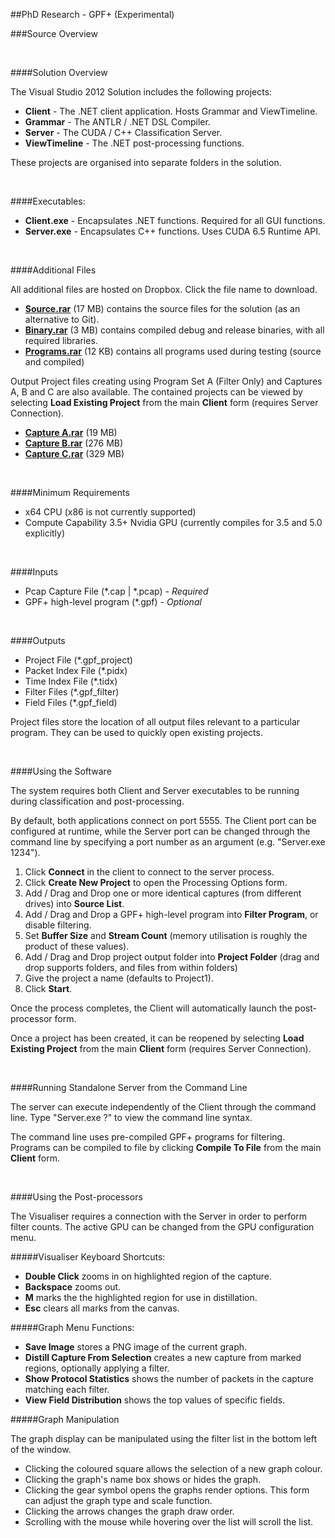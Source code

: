 
##PhD Research - GPF+ (Experimental)

###Source Overview

</br>

####Solution Overview

The Visual Studio 2012 Solution includes the following projects:

<ul>
<li><b>Client</b> - The .NET client application. Hosts Grammar and ViewTimeline.</li>

<li><b>Grammar</b> - The ANTLR / .NET DSL Compiler.</li>

<li><b>Server</b> - The CUDA / C++ Classification Server. </li>

<li><b>ViewTimeline</b> - The .NET post-processing functions.</li>
</ul>

These projects are organised into separate folders in the solution.

</br>

####Executables:

<ul>
<li><b>Client.exe</b> - Encapsulates .NET functions. Required for all GUI functions.</li>

<li><b>Server.exe</b> - Encapsulates C++ functions. Uses CUDA 6.5 Runtime API.</li>
</ul>

</br>

####Additional Files

All additional files are hosted on Dropbox. Click the file name to download.
<ul>
<li><b><a href=https://www.dropbox.com/s/xv1sfup1rz6pjxm/Source.rar?dl=0>Source.rar</a></b> (17 MB) contains the source files for the solution (as an alternative to Git). </li>
<li><b><a href=https://www.dropbox.com/s/i2dt5fc16ghijew/Binary.rar?dl=0>Binary.rar</a></b> (3 MB) contains compiled debug and release binaries, with all required libraries.</li>
<li><b><a href=https://www.dropbox.com/s/z1uzib8c8k4exzt/Programs.rar?dl=0>Programs.rar</a></b> (12 KB) contains all programs used during testing (source and compiled)</li>
</ul>
Output Project files creating using Program Set A (Filter Only) and Captures A, B and C are also available. The contained projects can be viewed by selecting <b>Load Existing Project</b> from the main <b>Client</b> form (requires Server Connection).  
<ul>
<li><b><a href=https://www.dropbox.com/s/x5ughqbyqgf6xp5/Capture%20A.rar?dl=0>Capture A.rar</a></b> (19 MB)</li>
<li><b><a href=https://www.dropbox.com/s/ghaw72bn61z6pqd/Capture%20B.rar?dl=0>Capture B.rar</a></b> (276 MB)</li>
<li><b><a href=https://www.dropbox.com/s/1cwekopovdykwas/Capture%20C.rar?dl=0>Capture C.rar</a></b> (329 MB)</li>
</ul>
</br>

####Minimum Requirements

<ul>

<li> x64 CPU (x86 is not currently supported)</li>

<li> Compute Capability 3.5+ Nvidia GPU (currently compiles for 3.5 and 5.0 explicitly) </li> 

</ul>

</br>

####Inputs

<ul>

<li> Pcap Capture File (*.cap | *.pcap) <i> - Required</i></li>

<li> GPF+ high-level program (*.gpf) <i> - Optional</i></li>

</ul>

</br>

####Outputs

<ul>

<li> Project File (*.gpf_project) </li>

<li> Packet Index File (*.pidx) </li>

<li> Time Index File (*.tidx) </li>

<li> Filter Files (*.gpf_filter) </li>

<li> Field Files (*.gpf_field) </li>

</ul>

Project files store the location of all output files relevant to a particular program.
They can be used to quickly open existing projects.

</br>


####Using the Software

The system requires both Client and Server executables to be running during classification and post-processing.

By default, both applications connect on port 5555. The Client port can be configured at runtime, while the Server port can be changed through the command line by specifying a port number as an argument (e.g. "Server.exe 1234"). 

<ol>
<li>Click <b>Connect</b> in the client to connect to the server process. </li>
<li>Click <b>Create New Project</b> to open the Processing Options form. 
<li> Add / Drag and Drop one or more identical captures (from different drives) into <b>Source List</b>. </li>
<li> Add / Drag and Drop a GPF+ high-level program into <b>Filter Program</b>, or disable filtering.</li>
<li> Set <b>Buffer Size</b> and <b>Stream Count</b> (memory utilisation is roughly the product of these values).</li>
<li> Add / Drag and Drop project output folder into <b>Project Folder</b> (drag and drop supports folders, and files from within folders)</li>
<li> Give the project a name (defaults to Project1).</li>
<li> Click <b>Start</b>.</li>
</ol>

Once the process completes, the Client will automatically launch the post-processor form.

Once a project has been created, it can be reopened by selecting <b>Load Existing Project</b> from the main <b>Client</b> form (requires Server Connection).

</br>

####Running Standalone Server from the Command Line

The server can execute independently of the Client through the command line. Type "Server.exe ?" to view the command line syntax.

The command line uses pre-compiled GPF+ programs for filtering. Programs can be compiled to file by clicking <b>Compile To File</b> from the main <b>Client</b> form.

</br>

####Using the Post-processors

The Visualiser requires a connection with the Server in order to perform filter counts. The active GPU can be changed from the GPU configuration menu.

#####Visualiser Keyboard Shortcuts:

<ul>

<li><b>Double Click</b> zooms in on highlighted region of the capture.</li>

<li><b>Backspace</b> zooms out.</li>

<li><b>M</b> marks the the highlighted region for use in distillation.</li>

<li><b>Esc</b> clears all marks from the canvas.</li>

</ul>

#####Graph Menu Functions:

<ul>

<li><b>Save Image</b> stores a PNG image of the current graph.</li>
<li><b>Distill Capture From Selection</b> creates a new capture from marked regions, optionally applying a filter.</li>
<li><b>Show Protocol Statistics</b> shows the number of packets in the capture matching each filter.</li>
<li><b>View Field Distribution</b> shows the top values of specific fields.</li>

</ul>

#####Graph Manipulation

The graph display can be manipulated using the filter list in the bottom left of the window.

<ul>

<li>Clicking the coloured square allows the selection of a new graph colour.</li>
<li>Clicking the graph's name box shows or hides the graph.</li>
<li>Clicking the gear symbol opens the graphs render options. This form can adjust the graph type and scale function.</li>
<li>Clicking the arrows changes the graph draw order.</li>
<li>Scrolling with the mouse while hovering over the list will scroll the list.</li>

</ul>


